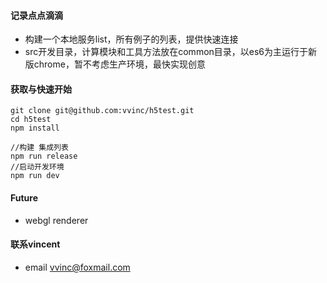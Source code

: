 #### 记录点点滴滴

 * 构建一个本地服务list，所有例子的列表，提供快速连接
 * src开发目录，计算模块和工具方法放在common目录，以es6为主运行于新版chrome，暂不考虑生产环境，最快实现创意

#### 获取与快速开始
```
git clone git@github.com:vvinc/h5test.git
cd h5test
npm install

//构建 集成列表
npm run release
//启动开发环境
npm run dev
```

#### Future
* webgl renderer

#### 联系vincent
* email <vvinc@foxmail.com>

